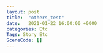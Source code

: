 ```yaml
---
layout: post
title:  "others_test"
date:   2021-01-22 16:00:00 +0000
categories: Etc
Tags: Story Etc
SceneCode: []
---
```

